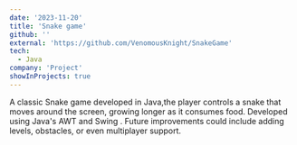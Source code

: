 ```yaml
---
date: '2023-11-20'
title: 'Snake game'
github: ''
external: 'https://github.com/VenomousKnight/SnakeGame'
tech:
  - Java
company: 'Project'
showInProjects: true
---
```


A classic Snake game developed in Java,the player controls a snake that moves around the screen, growing longer as it consumes food. Developed using Java's AWT and Swing . Future improvements could include adding levels, obstacles, or even multiplayer support.